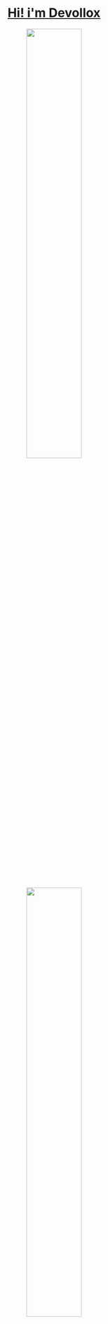 <h1 align="center" >
     <a href="https://devollox.fun/">Hi! i'm Devollox</a>
</h1>

<p align="center">
  <img height="50%" width="auto" src ="https://github-readme-stats.vercel.app/api?username=Devollox&show_icons=true&count_private=true&theme=dark&hide_border=true&hide=contribs&bg_color=00000000">
  <img height="50%" width="auto" src ="https://github-readme-stats.vercel.app/api/top-langs/?username=Devollox&layout=compact&hide_border=true&theme=dark&bg_color=00000000&langs_count=6&hide=jupyter%20notebook,tex,css,php&exclude_repo=Pacman-AI">
</p>
<div align="center" height="50%">
<img src="https://streak-stats.demolab.com?user=Devollox&theme=dark&hide_border=true&border_radius=0&date_format=%5BY.%5Dn.j&background=EBEBEB00" alt="GitHub Streak" />

<h3 align="center">
    <a href="https://devollox.fun/">My WebSite</a>
</h3>


<div align="center">

<div>
     <h1>
          I'm starting to learn new <a href="https://github.com/Devollox/My-way">technologies</a>!
     </h1>
</div>
<p align="center">
  <a href="https://skillicons.dev">
    <img src="https://skillicons.dev/icons?i=js,ts,html,css,next,rxjs,redux,tailwind,sass,nodejs,redis,react,git,express&perline=7"/>
  </a>
</p>
     <p align="center">
  <a href="https://skillicons.dev">
    <img src="https://skillicons.dev/icons?i=electron,docker,bots,discordjs&perline=7"/>
  </a>
</p>
</div>
<div>
     <h1>
          I <a href="https://github.com/Devollox/My-way">use</a> this.
     </h1>
</div>
<p align="center">
  <a href="https://skillicons.dev">
    <img src="https://skillicons.dev/icons?i=webstorm,ps,ae,windows,discord,figma,obsidian&perline=7"/>
  </a>
</div>
